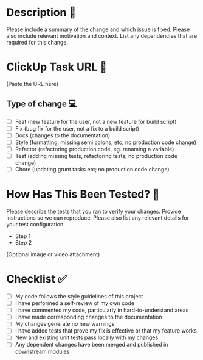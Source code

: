 # Description 💬

Please include a summary of the change and which issue is fixed. Please also include relevant motivation and context. List any dependencies that are required for this change.

# ClickUp Task URL 🔗

(Paste the URL here)

## Type of change 💻

- [ ] Feat (new feature for the user, not a new feature for build script)
- [ ] Fix (bug fix for the user, not a fix to a build script)
- [ ] Docs (changes to the documentation)
- [ ] Style (formatting, missing semi colons, etc; no production code change)
- [ ] Refactor (refactoring production code, eg. renaming a variable)
- [ ] Test (adding missing tests, refactoring tests; no production code change)
- [ ] Chore (updating grunt tasks etc; no production code change)

# How Has This Been Tested? 🧪

Please describe the tests that you ran to verify your changes. Provide instructions so we can reproduce. Please also list any relevant details for your test configuration

- Step 1
- Step 2

(Optional image or video attachment)

# Checklist ✅

- [ ] My code follows the style guidelines of this project
- [ ] I have performed a self-review of my own code
- [ ] I have commented my code, particularly in hard-to-understand areas
- [ ] I have made corresponding changes to the documentation
- [ ] My changes generate no new warnings
- [ ] I have added tests that prove my fix is effective or that my feature works
- [ ] New and existing unit tests pass locally with my changes
- [ ] Any dependent changes have been merged and published in downstream modules
